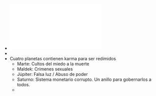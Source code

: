 - ![MAPA_DE_VISION_DE_9_ANILLOS.pdf](../assets/MAPA_DE_VISION_DE_9_ANILLOS_1660951989801_0.pdf)
-
- Cuatro planetas contienen karma para ser redimidos
	- Marte: Cultos del miedo a la muerte
	- Maldek: Crímenes sexuales
	- Júpiter: Falsa luz / Abuso de poder
	- Saturno: Sistema monetario corrupto. Un anillo para gobernarlos a todos.
	-